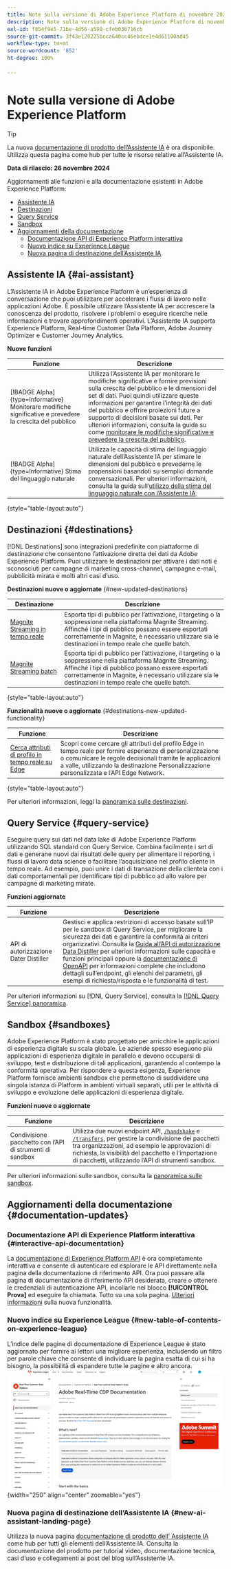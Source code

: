 ```yaml
---
title: Note sulla versione di Adobe Experience Platform di novembre 2024
description: Note sulla versione di Adobe Experience Platform di novembre 2024.
exl-id: f854f9e5-71be-4d56-a598-cfeb036716cb
source-git-commit: 3f43e120225bcca640cc46ebdce1e4d61100ad45
workflow-type: tm+mt
source-wordcount: '852'
ht-degree: 100%

---
```


# Note sulla versione di Adobe Experience Platform

>[!TIP]
>
>La nuova [documentazione di prodotto dell’Assistente IA](../../ai-assistant/landing.md) è ora disponibile. Utilizza questa pagina come hub per tutte le risorse relative all’Assistente IA.

**Data di rilascio: 26 novembre 2024**

Aggiornamenti alle funzioni e alla documentazione esistenti in Adobe Experience Platform:

- [Assistente IA](#ai-assistant)
- [Destinazioni](#destinations)
- [Query Service](#query-service)
- [Sandbox](#sandboxes)
- [Aggiornamenti della documentazione](#documentation-updates)
   - [Documentazione API di Experience Platform interattiva](#interactive-experience-platform-api-documentation)
   - [Nuovo indice su Experience League](#new-table-of-contents-on-experience-league)
   - [Nuova pagina di destinazione dell’Assistente IA](#new-ai-assistant-landing-page)

## Assistente IA {#ai-assistant}

L’Assistente IA in Adobe Experience Platform è un’esperienza di conversazione che puoi utilizzare per accelerare i flussi di lavoro nelle applicazioni Adobe. È possibile utilizzare l’Assistente IA per accrescere la conoscenza del prodotto, risolvere i problemi o eseguire ricerche nelle informazioni e trovare approfondimenti operativi. L’Assistente IA supporta Experience Platform, Real-time Customer Data Platform, Adobe Journey Optimizer e Customer Journey Analytics.

**Nuove funzioni**

| Funzione | Descrizione |
| --- | --- |
| [!BADGE Alpha]{type=Informative} Monitorare modifiche significative e prevedere la crescita del pubblico | Utilizza l’Assistente IA per monitorare le modifiche significative e fornire previsioni sulla crescita del pubblico e le dimensioni del set di dati. Puoi quindi utilizzare queste informazioni per garantire l’integrità dei dati del pubblico e offrire proiezioni future a supporto di decisioni basate sui dati. Per ulteriori informazioni, consulta la guida su come [monitorare le modifiche significative e prevedere la crescita del pubblico](../../ai-assistant/new-features/audience-forecasting.md). |
| [!BADGE Alpha]{type=Informative} Stima del linguaggio naturale | Utilizza le capacità di stima del linguaggio naturale dell’Assistente IA per stimare le dimensioni del pubblico e prevederne le propensioni basandoti su semplici domande conversazionali. Per ulteriori informazioni, consulta la guida sull’[utilizzo della stima del linguaggio naturale con l’Assistente IA](../../ai-assistant/new-features/natural-language.md). |

{style="table-layout:auto"}

## Destinazioni {#destinations}

[!DNL Destinations] sono integrazioni predefinite con piattaforme di destinazione che consentono l’attivazione diretta dei dati da Adobe Experience Platform. Puoi utilizzare le destinazioni per attivare i dati noti e sconosciuti per campagne di marketing cross-channel, campagne e-mail, pubblicità mirata e molti altri casi d’uso.

**Destinazioni nuove o aggiornate** {#new-updated-destinations}

| Destinazione | Descrizione |
| --- | --- |
| [Magnite Streaming in tempo reale](/help/destinations/catalog/advertising/magnite-streaming.md) | Esporta tipi di pubblico per l’attivazione, il targeting o la soppressione nella piattaforma Magnite Streaming. Affinché i tipi di pubblico possano essere esportati correttamente in Magnite, è necessario utilizzare sia le destinazioni in tempo reale che quelle batch. |
| [Magnite Streaming batch](/help/destinations/catalog/advertising/magnite-batch.md) | Esporta tipi di pubblico per l’attivazione, il targeting o la soppressione nella piattaforma Magnite Streaming. Affinché i tipi di pubblico possano essere esportati correttamente in Magnite, è necessario utilizzare sia le destinazioni in tempo reale che quelle batch. |

{style="table-layout:auto"}

**Funzionalità nuove o aggiornate** {#destinations-new-updated-functionality}

| Funzione | Descrizione |
| --- | --- |
| [Cerca attributi di profilo in tempo reale su Edge](/help/destinations/ui/activate-edge-profile-lookup.md) | Scopri come cercare gli attributi del profilo Edge in tempo reale per fornire esperienze di personalizzazione o comunicare le regole decisionali tramite le applicazioni a valle, utilizzando la destinazione Personalizzazione personalizzata e l’API Edge Network. |

{style="table-layout:auto"}

Per ulteriori informazioni, leggi la [panoramica sulle destinazioni](../../destinations/home.md).

## Query Service {#query-service}

Eseguire query sui dati nel data lake di Adobe Experience Platform utilizzando SQL standard con Query Service. Combina facilmente i set di dati e generane nuovi dai risultati delle query per alimentare il reporting, i flussi di lavoro data science o facilitare l’acquisizione nel profilo cliente in tempo reale. Ad esempio, puoi unire i dati di transazione della clientela con i dati comportamentali per identificare tipi di pubblico ad alto valore per campagne di marketing mirate.

**Funzioni aggiornate**

| Funzione | Descrizione |
| --- | --- |
| API di autorizzazione Dater Distiller | Gestisci e applica restrizioni di accesso basate sull’IP per le sandbox di Query Service, per migliorare la sicurezza dei dati e garantire la conformità ai criteri organizzativi. Consulta la [Guida all’API di autorizzazione Data Distiller](../../query-service/auth-api/overview.md) per ulteriori informazioni sulle capacità e funzioni principali oppure la [documentazione di OpenAPI](https://developer.adobe.com/experience-platform-apis/references/data-distiller-auth/) per informazioni complete che includono dettagli sull’endpoint, gli elenchi dei parametri, gli esempi di richiesta/risposta e le funzionalità di test. |

Per ulteriori informazioni su [!DNL Query Service], consulta la [[!DNL Query Service] panoramica](../../query-service/home.md).

## Sandbox {#sandboxes}

Adobe Experience Platform è stato progettato per arricchire le applicazioni di esperienza digitale su scala globale. Le aziende spesso eseguono più applicazioni di esperienza digitale in parallelo e devono occuparsi di sviluppo, test e distribuzione di tali applicazioni, garantendo al contempo la conformità operativa. Per rispondere a questa esigenza, Experience Platform fornisce ambienti sandbox che permettono di suddividere una singola istanza di Platform in ambienti virtuali separati, utili per le attività di sviluppo e evoluzione delle applicazioni di esperienza digitale.

**Funzioni nuove o aggiornate**

| Funzione | Descrizione |
| --- | --- |
| Condivisione pacchetto con l’API di strumenti di sandbox | Utilizza due nuovi endpoint API, [`/handshake`](../../sandboxes/sandbox-tooling-api/packages.md#org-linking) e [`/transfers`](../../sandboxes/sandbox-tooling-api/packages.md#transfer-packages), per gestire la condivisione dei pacchetti tra organizzazioni, ad esempio le approvazioni di richiesta, la visibilità del pacchetto e l’importazione di pacchetti, utilizzando l’API di strumenti sandbox. |

Per ulteriori informazioni sulle sandbox, consulta la [panoramica sulle sandbox](../../sandboxes/home.md).

## Aggiornamenti della documentazione {#documentation-updates}

### Documentazione API di Experience Platform interattiva {#interactive-api-documentation}

La [documentazione di Experience Platform API](https://developer.adobe.com/experience-platform-apis/) è ora completamente interattiva e consente di autenticare ed esplorare le API direttamente nella pagina della documentazione di riferimento API. Ora puoi passare alla pagina di documentazione di riferimento API desiderata, creare o ottenere le credenziali di autenticazione API, incollarle nel blocco **[!UICONTROL Prova]** ed eseguire la chiamata. Tutto su una sola pagina. [Ulteriori informazioni](/help/landing/api-authentication.md#get-credentials-functionality) sulla nuova funzionalità.

### Nuovo indice su Experience League {#new-table-of-contents-on-experience-league}

L’indice delle pagine di documentazione di Experience League è stato aggiornato per fornire ai lettori una migliore esperienza, includendo un filtro per parole chiave che consente di individuare la pagina esatta di cui si ha bisogno, la possibilità di espandere tutte le pagine e altro ancora. <br> ![Nuova esperienza dell’indice, inclusi il filtro per parole chiave e la possibilità di espandere tutte le pagine.](../2024/assets/november/new-toc-experience.gif "Nuova esperienza dell’indice, inclusi il filtro per parole chiave e la possibilità di espandere tutte le pagine."){width="250" align="center" zoomable="yes"}

### Nuova pagina di destinazione dell’Assistente IA {#new-ai-assistant-landing-page}

Utilizza la nuova pagina [documentazione di prodotto dell’ Assistente IA](../../ai-assistant/landing.md) come hub per tutti gli elementi dell’Assistente IA. Consulta la documentazione del prodotto per tutorial video, documentazione tecnica, casi d’uso e collegamenti ai post del blog sull’Assistente IA.